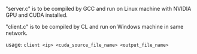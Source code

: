 "server.c" is to be compiled by GCC and run on Linux machine with NVIDIA GPU and CUDA installed.

"client.c" is to be compiled by CL and run on Windows machine in same network.

usage: `client <ip> <cuda_source_file_name> <output_file_name>`
